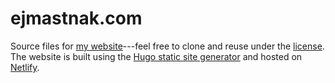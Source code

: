 # ejmastnak.com

Source files for [my website](https://www.ejmastnak.com/)---feel free to clone and reuse under the [license](https://www.ejmastnak.com/license/).
The website is built using the [Hugo static site generator](https://gohugo.io/) and hosted on [Netlify](https://www.netlify.com/).
